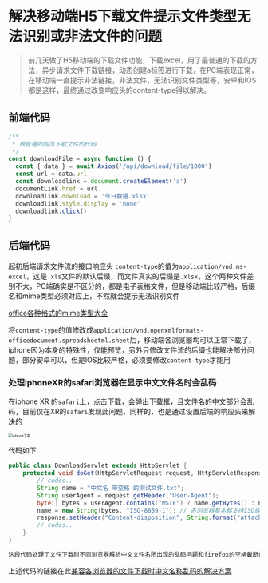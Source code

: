 # 解决移动端H5下载文件提示文件类型无法识别或非法文件的问题


> 前几天做了H5移动端的下载文件功能，下载excel，用了最普通的下载的方法，异步请求文件下载链接，动态创建a标签进行下载，在PC端表现正常，在移动端一直提示非法链接，非法文件，无法识别文件类型等，安卓和IOS都是这样，最终通过改变响应头的content-type得以解决。



## 前端代码

```javascript
/**
 * 很普通的网页下载文件的代码
 */
const downloadFile = async function () {
  const { data } = await Axios('/api/download/file/1000')
  const url = data.url
  const downloadlink = document.createElement('a')
  documentLink.href = url
  downloadlink.download = '今日数据.xlsx'
  downloadlink.style.display = 'none'
  downloadlink.click()  
}
```

## 后端代码

起初后端请求文件流的接口响应头 `content-type`的值为`application/vnd.ms-excel`，这是`.xls`文件的默认后缀，而文件真实的后缀是`.xlsx`，这个两种文件差别不大，PC端确实是不区分的，都是电子表格文件，但是移动端比较严格，后缀名和mime类型必须对应上，不然就会提示无法识别文件

[office各种格式的mime类型大全](https://blog.csdn.net/topc2000/article/details/79793057)

将`content-type`的值修改成`application/vnd.openxmlformats-officedocument.spreadsheetml.sheet`后，移动端各浏览器均可以正常下载了，iphone因为本身的特殊性，仅能预览，另外只修改文件流的后缀也能解决部分问题，部分安卓可以，但是IOS比较严格，必须要修改`content-type`才能用

### 处理IphoneXR的safari浏览器在显示中文文件名时会乱码

在iphone XR 的`safari`上，点击下载，会弹出下载框，且文件名的中文部分会乱码，目前仅在XR的`safari`发现此问题，同样的，也是通过设置后端的响应头来解决的

<img src="https://minio.lihuiwang.net/notes/notes/2023/09/10/iphone下载.jpg" alt="iphone下载" style="zoom:50%;" />

代码如下

```java
public class DownloadServlet extends HttpServlet {
    protected void doGet(HttpServletRequest request, HttpServletResponse response) throws ServletException, IOException {
        // codes..
        String name = "中文名 带空格 的测试文件.txt";
        String userAgent = request.getHeader("User-Agent");
        byte[] bytes = userAgent.contains("MSIE") ? name.getBytes() : name.getBytes("UTF-8"); // name.getBytes("UTF-8")处理safari的乱码问题
        name = new String(bytes, "ISO-8859-1"); // 各浏览器基本都支持ISO编码
        response.setHeader("Content-disposition", String.format("attachment; filename=\"%s\"", name)); // 文件名外的双引号处理firefox的空格截断问题
        // codes..
    }
}

这段代码处理了文件下载时不同浏览器解析中文文件名所出现的乱码问题和firefox的空格截断问题，在IE9, chrome, opera, safari, firefox下均测试通过。
```

上述代码的链接在此[兼容各浏览器的文件下载时中文名称乱码的解决方案](https://blog.csdn.net/lcczzu/article/details/47749771)